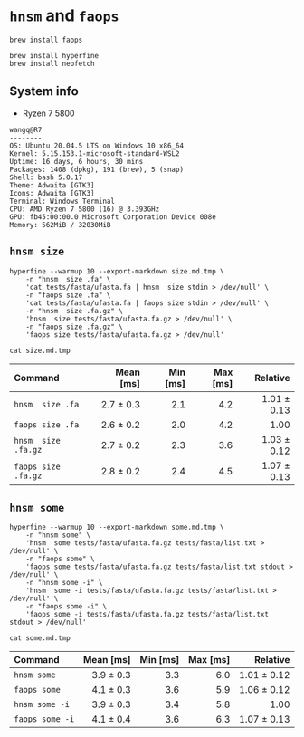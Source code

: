 # `hnsm` and `faops`

```shell
brew install faops

brew install hyperfine
brew install neofetch

```

## System info

* Ryzen 7 5800

```text
wangq@R7
--------
OS: Ubuntu 20.04.5 LTS on Windows 10 x86_64
Kernel: 5.15.153.1-microsoft-standard-WSL2
Uptime: 16 days, 6 hours, 30 mins
Packages: 1408 (dpkg), 191 (brew), 5 (snap)
Shell: bash 5.0.17
Theme: Adwaita [GTK3]
Icons: Adwaita [GTK3]
Terminal: Windows Terminal
CPU: AMD Ryzen 7 5800 (16) @ 3.393GHz
GPU: fb45:00:00.0 Microsoft Corporation Device 008e
Memory: 562MiB / 32030MiB

```

## `hnsm size`

```shell
hyperfine --warmup 10 --export-markdown size.md.tmp \
    -n "hnsm  size .fa" \
    'cat tests/fasta/ufasta.fa | hnsm  size stdin > /dev/null' \
    -n "faops size .fa" \
    'cat tests/fasta/ufasta.fa | faops size stdin > /dev/null' \
    -n "hnsm  size .fa.gz" \
    'hnsm  size tests/fasta/ufasta.fa.gz > /dev/null' \
    -n "faops size .fa.gz" \
    'faops size tests/fasta/ufasta.fa.gz > /dev/null'

cat size.md.tmp

```

| Command             | Mean [ms] | Min [ms] | Max [ms] |    Relative |
|:--------------------|----------:|---------:|---------:|------------:|
| `hnsm  size .fa`    | 2.7 ± 0.3 |      2.1 |      4.2 | 1.01 ± 0.13 |
| `faops size .fa`    | 2.6 ± 0.2 |      2.0 |      4.2 |        1.00 |
| `hnsm  size .fa.gz` | 2.7 ± 0.2 |      2.3 |      3.6 | 1.03 ± 0.12 |
| `faops size .fa.gz` | 2.8 ± 0.2 |      2.4 |      4.5 | 1.07 ± 0.13 |

## `hnsm some`

```shell
hyperfine --warmup 10 --export-markdown some.md.tmp \
    -n "hnsm some" \
    'hnsm  some tests/fasta/ufasta.fa.gz tests/fasta/list.txt > /dev/null' \
    -n "faops some" \
    'faops some tests/fasta/ufasta.fa.gz tests/fasta/list.txt stdout > /dev/null' \
    -n "hnsm some -i" \
    'hnsm  some -i tests/fasta/ufasta.fa.gz tests/fasta/list.txt > /dev/null' \
    -n "faops some -i" \
    'faops some -i tests/fasta/ufasta.fa.gz tests/fasta/list.txt stdout > /dev/null'

cat some.md.tmp

```

| Command         | Mean [ms] | Min [ms] | Max [ms] |    Relative |
|:----------------|----------:|---------:|---------:|------------:|
| `hnsm some`     | 3.9 ± 0.3 |      3.3 |      6.0 | 1.01 ± 0.12 |
| `faops some`    | 4.1 ± 0.3 |      3.6 |      5.9 | 1.06 ± 0.12 |
| `hnsm some -i`  | 3.9 ± 0.3 |      3.4 |      5.8 |        1.00 |
| `faops some -i` | 4.1 ± 0.4 |      3.6 |      6.3 | 1.07 ± 0.13 |
